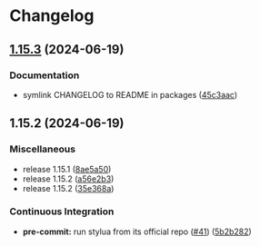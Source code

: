 # Changelog

## [1.15.3](https://github.com/engeir/stowfiles/compare/rush-v1.15.2...rush-v1.15.3) (2024-06-19)


### Documentation

* symlink CHANGELOG to README in packages ([45c3aac](https://github.com/engeir/stowfiles/commit/45c3aacf6c1c60ed559a8c394b4f4873fe9e806d))

## 1.15.2 (2024-06-19)


### Miscellaneous

* release 1.15.1 ([8ae5a50](https://github.com/engeir/stowfiles/commit/8ae5a506399c8574fd780fa48e6df75e7bf92946))
* release 1.15.2 ([a56e2b3](https://github.com/engeir/stowfiles/commit/a56e2b3e1a6a859ad6b0b3953832b88fd87ecfcb))
* release 1.15.2 ([35e368a](https://github.com/engeir/stowfiles/commit/35e368a1bf125ca33b6acc36d32f86ed88ca87be))


### Continuous Integration

* **pre-commit:** run stylua from its official repo ([#41](https://github.com/engeir/stowfiles/issues/41)) ([5b2b282](https://github.com/engeir/stowfiles/commit/5b2b28261541a6976f312a9684294810a4d75520))

